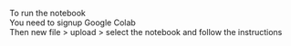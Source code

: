 To run the notebook  
You need to signup Google Colab  
Then new file > upload > select the notebook and follow the instructions
